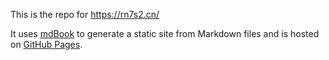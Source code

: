 This is the repo for https://rn7s2.cn/

It uses [mdBook](https://rust-lang.github.io/mdBook) to generate a static site from Markdown files and is hosted on [GitHub Pages](https://pages.github.com).